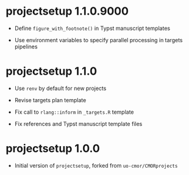 # projectsetup 1.1.0.9000

* Define `figure_with_footnote()` in Typst manuscript templates

* Use environment variables to specify parallel processing in targets pipelines

# projectsetup 1.1.0

* Use `renv` by default for new projects

* Revise targets plan template

* Fix call to `rlang::inform` in `_targets.R` template

* Fix references and Typst manuscript template files

# projectsetup 1.0.0

* Initial version of `projectsetup`, forked from `uo-cmor/CMORprojects`